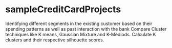 # sampleCreditCardProjects
Identifying different segments in the existing customer based on their spending patterns as well as past interaction with the bank
Compare Cluster techniques like K means, Gaussian Mixture and K-Mediods. 
Calculate K clusters and their respective silhouette scores.
